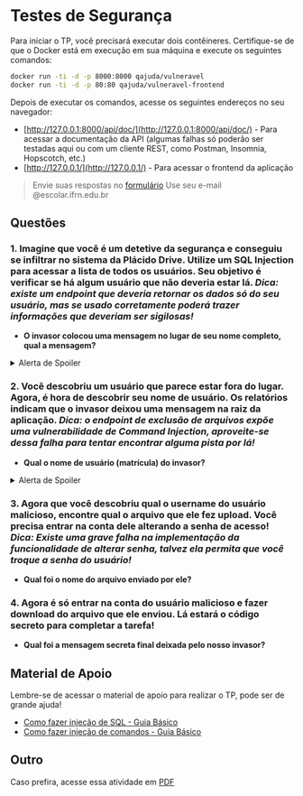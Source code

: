 # Testes de Segurança

Para iniciar o TP, você precisará executar dois contêineres. Certifique-se de que o Docker está em execução em sua máquina e execute os seguintes comandos:

```bash
docker run -ti -d -p 8000:8000 qajuda/vulneravel
docker run -ti -d -p 80:80 qajuda/vulneravel-frontend
```

Depois de executar os comandos, acesse os seguintes endereços no seu navegador:

- [http://127.0.0.1:8000/api/doc/](http://127.0.0.1:8000/api/doc/) - Para acessar a documentação da API (algumas falhas só poderão ser testadas aqui ou com um cliente REST, como Postman, Insomnia, Hopscotch, etc.)
- [http://127.0.0.1/](http://127.0.0.1/) - Para acessar o frontend da aplicação

> Envie suas respostas no [formulário](https://forms.gle/8ZtmDGKp9bNX3xv1A)
> Use seu e-mail @escolar.ifrn.edu.br

## Questões

### 1. Imagine que você é um detetive da segurança e conseguiu se infiltrar no sistema da Plácido Drive. Utilize um SQL Injection para acessar a lista de todos os usuários. Seu objetivo é verificar se há algum usuário que não deveria estar lá. _Dica: existe um endpoint que deveria retornar os dados só do seu usuário, mas se usado corretamente poderá trazer informações que deveriam ser sigilosas!_

- **O invasor colocou uma mensagem no lugar de seu nome completo, qual a mensagem?**

<details>
  <summary>Alerta de Spoiler</summary>
    Acesse o <a href="#material-apoio">material de apoio</a> de injeção de SQL para saber como fazer essa questão.
</details>

### 2. Você descobriu um usuário que parece estar fora do lugar. Agora, é hora de descobrir seu nome de usuário. Os relatórios indicam que o invasor deixou uma mensagem na raiz da aplicação. _Dica: o endpoint de exclusão de arquivos expõe uma vulnerabilidade de Command Injection, aproveite-se dessa falha para tentar encontrar alguma pista por lá!_

- **Qual o nome de usuário (matrícula) do invasor?**

<details>
  <summary>Alerta de Spoiler</summary>
    Acesse o <a href="#material-apoio">material de apoio</a> de injeção de comandos para saber como fazer essa questão.
</details>

### 3. Agora que você descobriu qual o username do usuário malicioso, encontre qual o arquivo que ele fez upload. Você precisa entrar na conta dele alterando a senha de acesso! _Dica: Existe uma grave falha na implementação da funcionalidade de alterar senha, talvez ela permita que você troque a senha do usuário!_

- **Qual foi o nome do arquivo enviado por ele?**

### 4. Agora é só entrar na conta do usuário malicioso e fazer download do arquivo que ele enviou. Lá estará o código secreto para completar a tarefa!

- **Qual foi a mensagem secreta final deixada pelo nosso invasor?**

## <span id="material-apoio">Material de Apoio</span>

Lembre-se de acessar o material de apoio para realizar o TP, pode ser de grande ajuda!

- [Como fazer injeção de SQL - Guia Básico](materiais/SQLInjection.md)
- [Como fazer injeção de comandos - Guia Básico](materiais/CommandInjection.md)

## Outro

Caso prefira, acesse essa atividade em [PDF](assets/TP3%20-%20Testes%20de%20Segurança.pdf)
